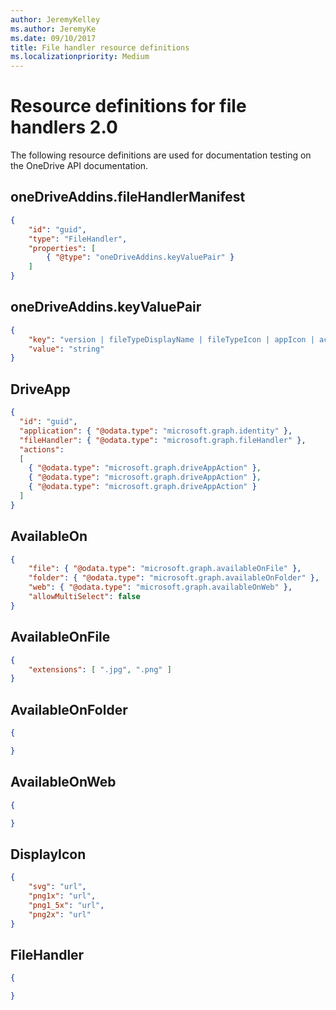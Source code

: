 ```yaml
---
author: JeremyKelley
ms.author: JeremyKe
ms.date: 09/10/2017
title: File handler resource definitions
ms.localizationpriority: Medium
---
```

# Resource definitions for file handlers 2.0

The following resource definitions are used for documentation testing on the OneDrive API documentation.


## oneDriveAddins.fileHandlerManifest

<!-- { "blockType": "resource", "@type": "oneDriveAddins.fileHandlerManifest" } -->

```json
{
    "id": "guid",
    "type": "FileHandler",
    "properties": [
        { "@type": "oneDriveAddins.keyValuePair" }
    ]
}
```

## oneDriveAddins.keyValuePair

<!-- { "blockType": "resource", "@type": "oneDriveAddins.keyValuePair" } -->

```json
{
    "key": "version | fileTypeDisplayName | fileTypeIcon | appIcon | actions",
    "value": "string"
}
```

## DriveApp

<!-- { "blockType": "resource", 
       "@odata.type": "microsoft.graph.driveApp",
       "keyProperty": "id" } -->

```json
{
  "id": "guid",
  "application": { "@odata.type": "microsoft.graph.identity" },
  "fileHandler": { "@odata.type": "microsoft.graph.fileHandler" },
  "actions":
  [
    { "@odata.type": "microsoft.graph.driveAppAction" },
    { "@odata.type": "microsoft.graph.driveAppAction" },
    { "@odata.type": "microsoft.graph.driveAppAction" }
  ]
}
```

## AvailableOn

<!-- { "blockType": "resource", "@odata.type": "microsoft.graph.availableOn" } -->

```json
{
    "file": { "@odata.type": "microsoft.graph.availableOnFile" },
    "folder": { "@odata.type": "microsoft.graph.availableOnFolder" },
    "web": { "@odata.type": "microsoft.graph.availableOnWeb" },
    "allowMultiSelect": false
}
```

## AvailableOnFile

<!-- { "blockType": "resource", "@odata.type": "microsoft.graph.availableOnFile",
       "optionalProperties": [ "
       parameters" ] } -->
```json
{
    "extensions": [ ".jpg", ".png" ]
}
```

## AvailableOnFolder

<!-- { "blockType": "resource", "@odata.type": "microsoft.graph.availableOnFolder" } -->

```json
{

}
```

## AvailableOnWeb

<!-- { "blockType": "resource", "@odata.type": "microsoft.graph.availableOnWeb" } -->

```json
{

}
```

## DisplayIcon

<!-- { "blockType": "resource", "@odata.type": "microsoft.graph.displayIcon" } -->

```json
{
    "svg": "url",
    "png1x": "url",
    "png1_5x": "url",
    "png2x": "url"
}
```

## FileHandler

<!-- { "blockType": "resource", "@odata.type": "microsoft.graph.fileHandler" } -->

```json
{

}
```

<!-- {
  "type": "#page.annotation",
  "suppressions": [
    "Warning: /docs/file-handlers/resources.md:
      Found potential enums in resource example that weren't defined in a table:(version,fileTypeDisplayName,fileTypeIcon,appIcon,actions) are in resource, but () are in table",
    "Warning: /docs/file-handlers/resources.md:
      Multiple resources found in file, but we only support one per file. 'oneDriveAddins.fileHandlerManifest,oneDriveAddins.keyValuePair,microsoft.graph.driveApp,microsoft.graph.availableOn,microsoft.graph.availableOnFile,microsoft.graph.availableOnFolder,microsoft.graph.availableOnWeb,microsoft.graph.displayIcon,microsoft.graph.fileHandler'. Skipping.",
    "Warning: fileHandlerManifest:
      Type fileHandlerManifest: Property properties has a different Type value than documentation (Collection(Edm.Object),Collection(oneDriveAddins.keyValuePair))."
  ]
} -->
